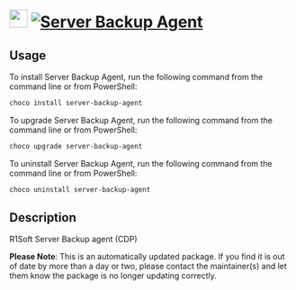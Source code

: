﻿# <img src="https://cdn.jsdelivr.net/gh/mkevenaar/chocolatey-packages@ab4abd1824f796fcb99d2770b9ab5ca4bd89eb2d/icons/server-backup-agent.png" width="32" height="32"/> [![Server Backup Agent](https://img.shields.io/chocolatey/v/server-backup-agent.svg?label=Server+Backup+Agent)](https://chocolatey.org/packages/server-backup-agent)

## Usage
To install Server Backup Agent, run the following command from the command line or from PowerShell:
```powershell
choco install server-backup-agent
```

To upgrade Server Backup Agent, run the following command from the command line or from PowerShell:
```powershell
choco upgrade server-backup-agent
```

To uninstall Server Backup Agent, run the following command from the command line or from PowerShell:
```powershell
choco uninstall server-backup-agent
```

## Description
R1Soft Server Backup agent (CDP)

**Please Note**: This is an automatically updated package. If you find it is
out of date by more than a day or two, please contact the maintainer(s) and
let them know the package is no longer updating correctly.

